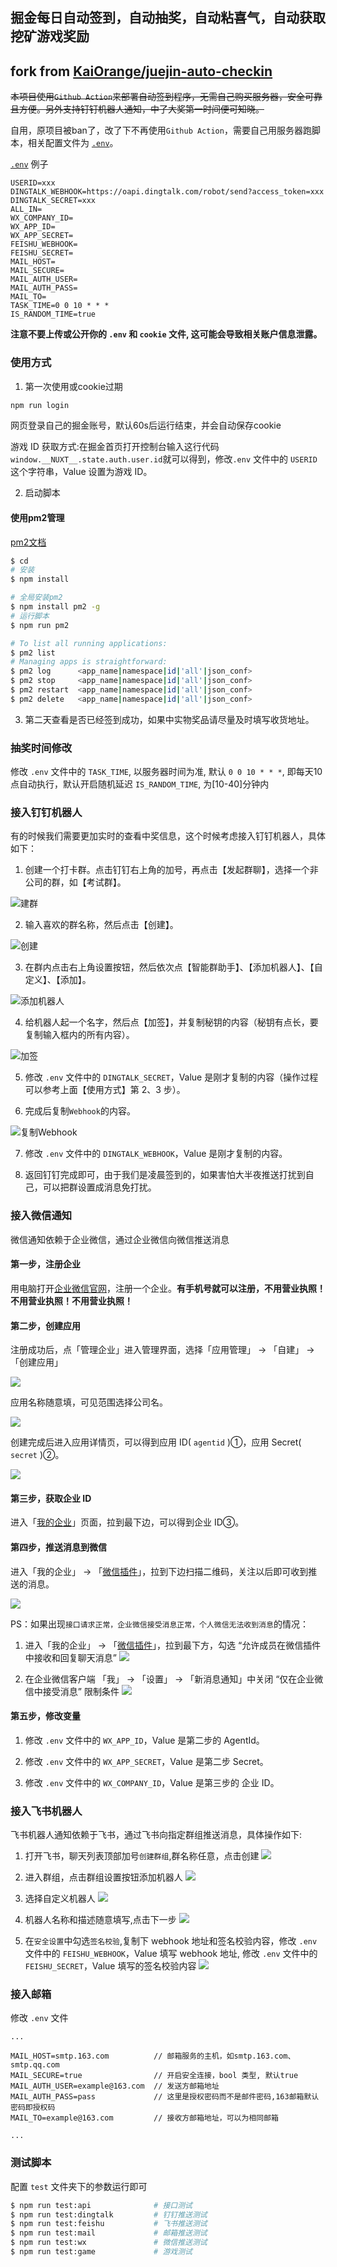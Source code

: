 ## 掘金每日自动签到，自动抽奖，自动粘喜气，自动获取挖矿游戏奖励

## fork from [KaiOrange/juejin-auto-checkin](https://github.com/KaiOrange/juejin-auto-checkin)



~~本项目使用`Github Action`来部署自动签到程序，无需自己购买服务器，安全可靠且方便。另外支持钉钉机器人通知，中了大奖第一时间便可知晓。~~

自用，原项目被ban了，改了下不再使用`Github Action`，需要自己用服务器跑脚本，相关配置文件为 [`.env`](https://github.com/Beats0/juejin-auto-checkin-serve/blob/main/.env)。


[`.env`](https://github.com/Beats0/juejin-auto-checkin-serve/blob/main/.env) 例子

```
USERID=xxx
DINGTALK_WEBHOOK=https://oapi.dingtalk.com/robot/send?access_token=xxx
DINGTALK_SECRET=xxx
ALL_IN=
WX_COMPANY_ID=
WX_APP_ID=
WX_APP_SECRET=
FEISHU_WEBHOOK=
FEISHU_SECRET=
MAIL_HOST=
MAIL_SECURE=
MAIL_AUTH_USER=
MAIL_AUTH_PASS=
MAIL_TO=
TASK_TIME=0 0 10 * * *
IS_RANDOM_TIME=true
```

<b>

注意不要上传或公开你的 `.env` 和 `cookie` 文件, 这可能会导致相关账户信息泄露。
</b>

### 使用方式

1. 第一次使用或cookie过期

```sh
npm run login
```

网页登录自己的掘金账号，默认60s后运行结束，并会自动保存cookie


游戏 ID 获取方式:在掘金首页打开控制台输入这行代码`window.__NUXT__.state.auth.user.id`就可以得到，修改`.env` 文件中的 `USERID` 这个字符串，Value 设置为游戏 ID。

2. 启动脚本

#### 使用pm2管理

[pm2文档](https://github.com/Unitech/pm2#start-an-application)

```sh
$ cd
# 安装
$ npm install

# 全局安装pm2
$ npm install pm2 -g
# 运行脚本
$ npm run pm2

# To list all running applications:
$ pm2 list
# Managing apps is straightforward:
$ pm2 log      <app_name|namespace|id|'all'|json_conf>
$ pm2 stop     <app_name|namespace|id|'all'|json_conf>
$ pm2 restart  <app_name|namespace|id|'all'|json_conf>
$ pm2 delete   <app_name|namespace|id|'all'|json_conf>
```

3. 第二天查看是否已经签到成功，如果中实物奖品请尽量及时填写收货地址。

### 抽奖时间修改

修改 `.env` 文件中的 `TASK_TIME`, 以服务器时间为准, 默认 `0 0 10 * * *`, 即每天10点自动执行，默认开启随机延迟 `IS_RANDOM_TIME`, 为[10-40]分钟内


### 接入钉钉机器人

有的时候我们需要更加实时的查看中奖信息，这个时候考虑接入钉钉机器人，具体如下：

1. 创建一个打卡群。点击钉钉右上角的加号，再点击【发起群聊】，选择一个非公司的群，如【考试群】。

![建群](./statics/imgs/dingtalk1.png)

2. 输入喜欢的群名称，然后点击【创建】。

![创建](./statics/imgs/dingtalk2.png)

3. 在群内点击右上角设置按钮，然后依次点【智能群助手】、【添加机器人】、【自定义】、【添加】。

![添加机器人](./statics/imgs/dingtalk3.png)

4. 给机器人起一个名字，然后点【加签】，并复制秘钥的内容（秘钥有点长，要复制输入框内的所有内容）。

![加签](./statics/imgs/dingtalk4.png)

5. 修改 `.env` 文件中的 `DINGTALK_SECRET`，Value 是刚才复制的内容（操作过程可以参考上面【使用方式】第 2、3 步）。


6. 完成后复制`Webhook`的内容。

![复制Webhook](./statics/imgs/dingtalk6.png)

7. 修改 `.env` 文件中的 `DINGTALK_WEBHOOK`，Value 是刚才复制的内容。


8. 返回钉钉完成即可，由于我们是凌晨签到的，如果害怕大半夜推送打扰到自己，可以把群设置成消息免打扰。

### 接入微信通知

微信通知依赖于企业微信，通过企业微信向微信推送消息

#### 第一步，注册企业

用电脑打开[企业微信官网](https://work.weixin.qq.com/)，注册一个企业。**有手机号就可以注册，不用营业执照！不用营业执照！不用营业执照！**

#### 第二步，创建应用

注册成功后，点「管理企业」进入管理界面，选择「应用管理」 → 「自建」 → 「创建应用」

![](https://theseven.ftqq.com/20210208143228.png)

应用名称随意填，可见范围选择公司名。

![](https://theseven.ftqq.com/20210208143327.png)

创建完成后进入应用详情页，可以得到应用 ID( `agentid` )①，应用 Secret( `secret` )②。

![](https://theseven.ftqq.com/20210208143553.png)

#### 第三步，获取企业 ID

进入「[我的企业](https://work.weixin.qq.com/wework_admin/frame#profile)」页面，拉到最下边，可以得到企业 ID③。

#### 第四步，推送消息到微信

进入「我的企业」 → 「[微信插件](https://work.weixin.qq.com/wework_admin/frame#profile/wxPlugin)」，拉到下边扫描二维码，关注以后即可收到推送的消息。

![](https://theseven.ftqq.com/20210208144808.png)

PS：如果出现`接口请求正常，企业微信接受消息正常，个人微信无法收到消息`的情况：

1. 进入「我的企业」 → 「[微信插件](https://work.weixin.qq.com/wework_admin/frame#profile/wxPlugin)」，拉到最下方，勾选 “允许成员在微信插件中接收和回复聊天消息” ![](https://img.ams1.imgbed.xyz/2021/06/01/HPIRU.jpg)

2. 在企业微信客户端 「我」 → 「设置」 → 「新消息通知」中关闭 “仅在企业微信中接受消息” 限制条件 ![](https://img.ams1.imgbed.xyz/2021/06/01/HPKPX.jpg)

#### 第五步，修改变量


1. 修改 `.env` 文件中的 `WX_APP_ID`，Value 是第二步的 AgentId。

2. 修改 `.env` 文件中的 `WX_APP_SECRET`，Value 是第二步 Secret。

3. 修改 `.env` 文件中的 `WX_COMPANY_ID`，Value 是第三步的 企业 ID。

### 接入飞书机器人

飞书机器人通知依赖于飞书，通过飞书向指定群组推送消息，具体操作如下:

1. 打开飞书，聊天列表顶部加号`创建群组`,群名称任意，点击创建 ![](./statics/imgs/feishu1.png)

2. 进入群组，点击群组设置按钮添加机器人 ![](./statics/imgs/feishu2.png)

3. 选择自定义机器人 ![](./statics/imgs/feishu3.png)

4. 机器人名称和描述随意填写,点击下一步 ![](./statics/imgs/feishu4.png)

5. 在`安全设置`中勾选`签名校验`,复制下 webhook 地址和签名校验内容，修改 `.env` 文件中的 `FEISHU_WEBHOOK`，Value 填写 webhook 地址, 修改 `.env` 文件中的 `FEISHU_SECRET`，Value 填写的签名校验内容 ![](./statics/imgs/feishu5.png)

### 接入邮箱

修改 `.env` 文件

```
...

MAIL_HOST=smtp.163.com          // 邮箱服务的主机，如smtp.163.com、smtp.qq.com
MAIL_SECURE=true                // 开启安全连接，bool 类型, 默认true
MAIL_AUTH_USER=example@163.com  // 发送方邮箱地址
MAIL_AUTH_PASS=pass             // 这里是授权密码而不是邮件密码,163邮箱默认密码即授权码
MAIL_TO=example@163.com         // 接收方邮箱地址，可以为相同邮箱

...
```

### 测试脚本

配置 `test` 文件夹下的参数运行即可

```sh
$ npm run test:api              # 接口测试
$ npm run test:dingtalk         # 钉钉推送测试
$ npm run test:feishu           # 飞书推送测试
$ npm run test:mail             # 邮箱推送测试
$ npm run test:wx               # 微信推送测试
$ npm run test:game             # 游戏测试
``` 
